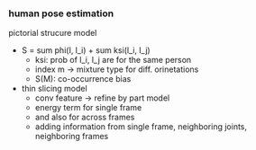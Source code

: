 ### human pose estimation

pictorial strucure model
- S = sum phi(I, l_i) + sum ksi(l_i, l_j)
    - ksi: prob of l_i, l_j are for the same person
    - index m -> mixture type for diff. orinetations
    - S(M): co-occurrence bias
- thin slicing model
    - conv feature -> refine by part model
    - energy term for single frame
    - and also for across frames
    - adding information from single frame, neighboring joints, neighboring frames